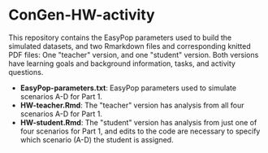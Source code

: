 # ConGen-HW-activity  

This repository contains the EasyPop parameters used to build the simulated datasets, and two Rmarkdown files and corresponding knitted PDF files: One "teacher" version, and one "student" version. Both versions have learning goals and background information, tasks, and activity questions.
* **EasyPop-parameters.txt**: EasyPop parameters used to simulate scenarios A-D for Part 1.   
* **HW-teacher.Rmd**: The "teacher" version has analysis from all four scenarios A-D for Part 1.   
* **HW-student.Rmd**: The "student" version has analysis from just one of four scenarios for Part 1, and edits to the code are necessary to specify which scenario (A-D) the student is assigned.

